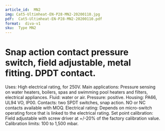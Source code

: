```yaml
---
article_id:  MN2
img: Cat5-Ultimheat-EN-P28-MN2-20200110.jpg 
pdf:  Cat5-Ultimheat-EN-P28-MN2-20200110.pdf
format:  diva-v1
sku:  Type MN2
---
```


# Snap action contact pressure switch, field adjustable, metal fitting. DPDT contact.  

Uses: High electrical rating, for 250V.
Main applications: Pressure sensing on water heaters, boilers, spas and swimming pool heaters and filters, electrical appliances.
Fluid: water or air.
Pressure: positive.
Housing: PA66, UL94 VO, IP00.
Contacts: two SPDT switches, snap action. NO or NC contacts available with MOQ.
Electrical rating: Depends on micro-switch operating force that is linked to the electrical rating.
Set point calibration: Field adjustable with screw driver at +/-20% of the factory calibration value.
Calibration limits: 100 to 1,500 mbar. 

